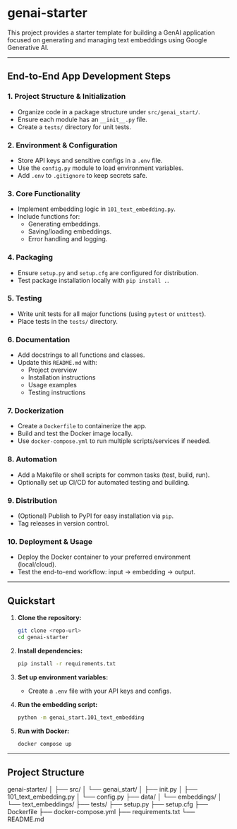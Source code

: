 # genai-starter

This project provides a starter template for building a GenAI application focused on generating and managing text embeddings using Google Generative AI.

---

## End-to-End App Development Steps

### 1. Project Structure & Initialization
- Organize code in a package structure under `src/genai_start/`.
- Ensure each module has an `__init__.py` file.
- Create a `tests/` directory for unit tests.

### 2. Environment & Configuration
- Store API keys and sensitive configs in a `.env` file.
- Use the `config.py` module to load environment variables.
- Add `.env` to `.gitignore` to keep secrets safe.

### 3. Core Functionality
- Implement embedding logic in `101_text_embedding.py`.
- Include functions for:
  - Generating embeddings.
  - Saving/loading embeddings.
  - Error handling and logging.

### 4. Packaging
- Ensure `setup.py` and `setup.cfg` are configured for distribution.
- Test package installation locally with `pip install .`.

### 5. Testing
- Write unit tests for all major functions (using `pytest` or `unittest`).
- Place tests in the `tests/` directory.

### 6. Documentation
- Add docstrings to all functions and classes.
- Update this `README.md` with:
  - Project overview
  - Installation instructions
  - Usage examples
  - Testing instructions

### 7. Dockerization
- Create a `Dockerfile` to containerize the app.
- Build and test the Docker image locally.
- Use `docker-compose.yml` to run multiple scripts/services if needed.

### 8. Automation
- Add a Makefile or shell scripts for common tasks (test, build, run).
- Optionally set up CI/CD for automated testing and building.

### 9. Distribution
- (Optional) Publish to PyPI for easy installation via `pip`.
- Tag releases in version control.

### 10. Deployment & Usage
- Deploy the Docker container to your preferred environment (local/cloud).
- Test the end-to-end workflow: input → embedding → output.

---

## Quickstart

1. **Clone the repository:**
    ```sh
    git clone <repo-url>
    cd genai-starter
    ```

2. **Install dependencies:**
    ```sh
    pip install -r requirements.txt
    ```

3. **Set up environment variables:**
    - Create a `.env` file with your API keys and configs.

4. **Run the embedding script:**
    ```sh
    python -m genai_start.101_text_embedding
    ```

5. **Run with Docker:**
    ```sh
    docker compose up
    ```

---

## Project Structure

genai-starter/ │
├── src/ │ └── genai_start/ │ 
                ├── init.py │ 
                ├── 101_text_embedding.py │ 
                └── config.py 
├── data/ │ 
            └── embeddings/ │ 
                            └── text_embeddings/ 
├── tests/ 
├── setup.py 
├── setup.cfg 
├── Dockerfile 
├── docker-compose.yml 
├── requirements.txt 
└── README.md